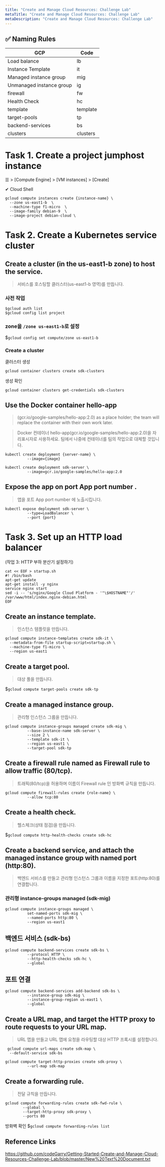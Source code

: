 ```yaml
---
title: "Create and Manage Cloud Resources: Challenge Lab"
metaTitle: "Create and Manage Cloud Resources: Challenge Lab"
metaDescription: "Create and Manage Cloud Resources: Challenge Lab"
---
```


## ✅ Naming Rules 
|GCP|Code|
|------|---|
|Load balance| lb|
|Instance Template|it|
|Managed instance group| mig|
|Unmanaged instance group| ig| 
|firewall| fw| 
|Health Check| hc|  
|template| template| 
| target-pools| tp|
|backend-services| bs| 
|clusters| clusters|
  

            
# Task 1. Create a project jumphost instance

☰ > [Compute Engine] > [VM instances] > [Create]

✔︎ Cloud Shell 
```
gcloud compute instances create {instance-name} \
  --zone us-east1-b  \
  --machine-type f1-micro  \
  --image-family debian-9  \
  --image-project debian-cloud \
```
  

# Task 2. Create a Kubernetes service cluster

## Create a cluster (in the us-east1-b zone) to host the service.
> 서비스를 호스팅할 클러스터(us-east1-b 영역)를 만듭니다.  

### 사전 작업 
```
$gcloud auth list
$gcloud config list project
```
### zone을 `/zone us-east1-b`로 설정 
$`gcloud config set compute/zone us-east1-b`  


### Create a cluster  
클러스터 생성 
```
gcloud container clusters create sdk-clusters
```
생성 확인 
```
gcloud container clusters get-credentials sdk-clusters
```

## Use the Docker container hello-app   
> (gcr.io/google-samples/hello-app:2.0) as a place holder; 
> the team will replace the container with their own work later.  

> Docker 컨테이너 hello-app(gcr.io/google-samples/hello-app:2.0)을 자리표시자로 사용하세요. 
> 팀에서 나중에 컨테이너를 팀의 작업으로 대체할 것입니다.  
```
kubectl create deployment {server-name} \
          --image={image}
```

```
kubectl create deployment sdk-server \
          --image=gcr.io/google-samples/hello-app:2.0
```

## Expose the app on port App port number .
> 앱을 포트 App port number 에 노출시킵니다.
```
kubectl expose deployment sdk-server \
          --type=LoadBalancer \
          --port {port}
```

# Task 3. Set up an HTTP load balancer  
(작업 3: HTTP 부하 분산기 설정하기)   

```
cat << EOF > startup.sh
#! /bin/bash
apt-get update
apt-get install -y nginx
service nginx start
sed -i -- 's/nginx/Google Cloud Platform - '"\$HOSTNAME"'/' /var/www/html/index.nginx-debian.html
EOF
```  

## Create an instance template.
> 인스턴스 템플릿을 만듭니다.  

```
gcloud compute instance-templates create sdk-it \
  --metadata-from-file startup-script=startup.sh \
  --machine-type f1-micro \
  --region us-east1

```

## Create a target pool.
> 대상 풀을 만듭니다.

$`gcloud compute target-pools create sdk-tp`

## Create a managed instance group.  
> 관리형 인스턴스 그룹을 만듭니다.

```
gcloud compute instance-groups managed create sdk-mig \
          --base-instance-name sdk-server \
          --size 2 \
          --template sdk-it \
          --region us-east1 \
          --target-pool sdk-tp       
```

## Create a firewall rule named as Firewall rule to allow traffic (80/tcp).  
> 트래픽(80/tcp)을 허용하며 이름이 Firewall rule 인 방화벽 규칙을 만듭니다.

```
gcloud compute firewall-rules create {role-name} \
          --allow tcp:80 
```

## Create a health check.
> 헬스체크(상태 점검)을 만듭니다.

$`gcloud compute http-health-checks create sdk-hc`



## Create a backend service, and attach the managed instance group with named port (http:80).
> 백엔드 서비스를 만들고 관리형 인스턴스 그룹과 이름을 지정한 포트(http:80)를 연결합니다.  

### 관리형 instance-groups managed (sdk-mig)
```
gcloud compute instance-groups managed \
          set-named-ports sdk-mig \
          --named-ports http:80 \
          --region us-east1
```
## 백엔드 서비스 (sdk-bs)

```
gcloud compute backend-services create sdk-bs \
          --protocol HTTP \
          --http-health-checks sdk-hc \
          --global
```

## 포트 연결 
```
gcloud compute backend-services add-backend sdk-bs \
          --instance-group sdk-mig \
          --instance-group-region us-east1 \
          --global
```

## Create a URL map, and target the HTTP proxy to route requests to your URL map.  
> URL 맵을 만들고 URL 맵에 요청을 라우팅할 대상 HTTP 프록시를 설정합니다.
```
 gcloud compute url-maps create sdk-map \
  --default-service sdk-bs
```

```
gcloud compute target-http-proxies create sdk-proxy \
          --url-map sdk-map
```
## Create a forwarding rule.
> 전달 규칙을 만듭니다.  

```
gcloud compute forwarding-rules create sdk-fwd-rule \
        --global \
        --target-http-proxy sdk-proxy \
        --ports 80
```
방화벽 확인 
$`gcloud compute forwarding-rules list`


## Reference Links
https://github.com/codeGarry/Getting-Started-Create-and-Manage-Cloud-Resources-Challenge-Lab/blob/master/New%20Text%20Document.txt   

